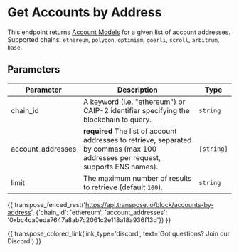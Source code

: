 # Get Accounts by Address

This endpoint returns [Account Models](../models/account_model.md) for a given list of account addresses. Supported chains: `ethereum`, `polygon`, `optimism`, `goerli`, `scroll`, `arbitrum`, `base`.

## Parameters
| Parameter | Description | Type |
| --------- | ----------- | ---- |
| chain_id | A keyword (i.e. "ethereum") or CAIP-2 identifier specifying the blockchain to query. | `string` |
| account_addresses | **required** The list of account addresses to retrieve, separated by commas (max 100 addresses per request, supports ENS names). | `[string]` |
| limit | The maximum number of results to retrieve (default `100`). | `string` |


{{ transpose_fenced_rest('https://api.transpose.io/block/accounts-by-address', {'chain_id': 'ethereum', 'account_addresses': '0xbc4ca0eda7647a8ab7c2061c2e118a18a936f13d'}) }}

{{ transpose_colored_link(link_type='discord', text='Got questions?  Join our Discord') }}
